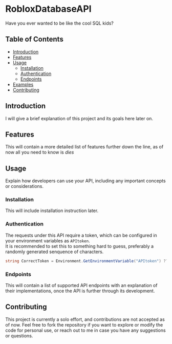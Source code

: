 # RobloxDatabaseAPI

Have you ever wanted to be like the cool SQL kids\?

## Table of Contents

- [Introduction](#introduction)
- [Features](#features)
- [Usage](#usage)
  - [Installation](#installation)
  - [Authentication](#authentication)
  - [Endpoints](#endpoints)
- [Examples](#examples)
- [Contributing](#contributing)

## Introduction

I will give a brief explanation of this project and its goals here later on.

## Features

This will contain a more detailed list of features further down the line,
as of now all you need to know is *dies*

## Usage

Explain how developers can use your API, including any important concepts or considerations.

### Installation

This will include installation instruction later.

### Authentication

The requests under this API require a token, which can be configured in your environment variables as `APItoken`. <br>
It is recommended to set this to something hard to guess, preferably a randomly generated senquence of characters.

```csharp
string CorrectToken = Environment.GetEnvironmentVariable("APItoken") ?? "D3F4ULTT0KEN";
```

### Endpoints

This will contain a list of supported API endpoints with an explanation of their implementations,
once the API is further through its development.

## Contributing

This project is currently a solo effort, and contributions are not accepted as of now.
Feel free to fork the repository if you want to explore or modify the code for personal use,
or reach out to me in case you have any suggestions or questions.
